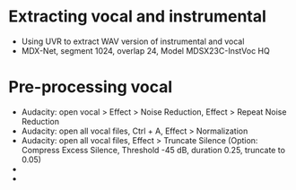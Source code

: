 # Extracting vocal and instrumental
- Using UVR to extract WAV version of instrumental and vocal
- MDX-Net, segment 1024, overlap 24, Model MDSX23C-InstVoc HQ

# Pre-processing vocal
- Audacity: open vocal > Effect > Noise Reduction, Effect > Repeat Noise Reduction
- Audacity: open all vocal files, Ctrl + A, Effect > Normalization
- Audacity: open all vocal files, Effect > Truncate Silence (Option: Compress Excess Silence, Threshold -45 dB, duration 0.25, truncate to 0.05)
- 
- 
